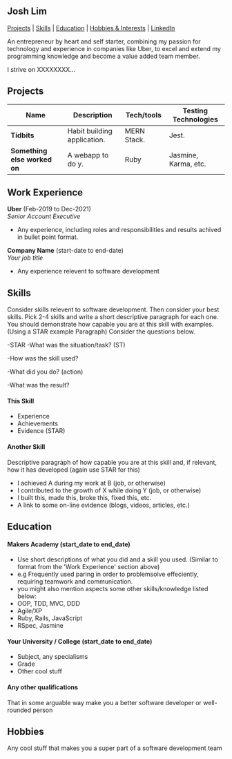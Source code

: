 ## Josh Lim

[Projects](https://github.com/sumo-mailman/CV#Projects) | [Skills](https://github.com/sumo-mailman/CV#skills) | [Education](https://github.com/sumo-mailman/CV#education) | [Hobbies & Interests](https://github.com/sumo-mailman/CV#hobbies) | [LinkedIn](https://www.linkedin.com/in/joshlim092/)

An entrepreneur by heart and self starter, combining my passion for technology and experience in companies like Uber, to excel and extend my programming knowledge and become a value added team member.

I strive on XXXXXXXX...


## Projects

| Name                         | Description       | Tech/tools        | Testing Technologies |
| ---------------------------- | ----------------- | ----------------- | -------------------- |
| **Tidbits**            | Habit building application. | MERN Stack. | Jest. |
| **Something else worked on** | A webapp to do y. | Ruby              | Jasmine, Karma, etc. |

## Work Experience

**Uber** (Feb-2019 to Dec-2021)  
_Senior Account Executive_

- Any experience, including roles and responsibilities and results achived in bullet point format.

**Company Name** (start-date to end-date)  
_Your job title_

- Any experience relevent to software development

## Skills

Consider skills relevent to software development. Then consider your best skills. Pick 2-4 skills and write a short descriptive paragraph for each one. You should demonstrate how capable you are at this skill with examples.
(Using a STAR example Paragraph) Consider the questions below.

-STAR
-What was the situation/task? (ST)

-How was the skill used?

-What did you do? (action)

-What was the result?


#### This Skill

- Experience
- Achievements
- Evidence (STAR)

#### Another Skill

Descriptive paragraph of how capable you are at this skill and, if relevant, how it has developed (again use STAR for this)

- I achieved A during my work at B (job, or otherwise)
- I contributed to the growth of X while doing Y (job, or otherwise)
- I built this, made this, broke this, fixed this, etc.
- A link to some on-line evidence (blogs, videos, articles, etc.)

## Education

#### Makers Academy (start_date to end_date)
- Use short descriptions of what you did and a skill you used. (Similar to format from the 'Work Experience' section above)
- e.g Frequently used paring in order to problemsolve effeciently, requiring teamwork and communication.
- you might also mention aspects some other skills/knowledge listed below:
- OOP, TDD, MVC, DDD
- Agile/XP
- Ruby, Rails, JavaScript
- RSpec, Jasmine

#### Your University / College (start_date to end_date)

- Subject, any specialisms
- Grade
- Other cool stuff

#### Any other qualifications

That in some arguable way make you a better software developer or well-rounded person

## Hobbies

Any cool stuff that makes you a super part of a software development team
